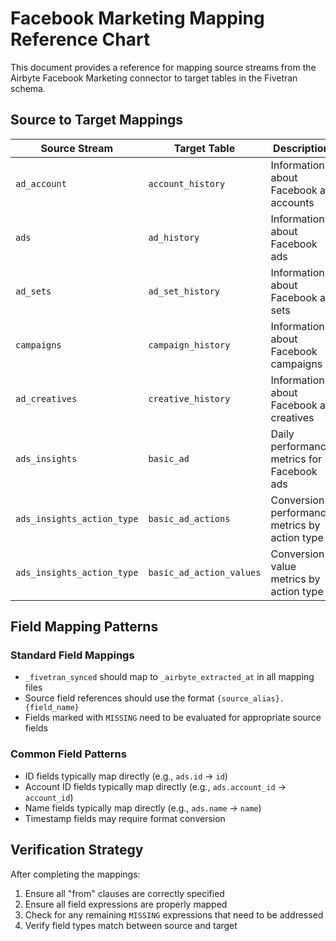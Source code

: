 # Facebook Marketing Mapping Reference Chart

This document provides a reference for mapping source streams from the Airbyte Facebook Marketing connector to target tables in the Fivetran schema.

## Source to Target Mappings

| Source Stream | Target Table | Description |
|---------------|--------------|-------------|
| `ad_account` | `account_history` | Information about Facebook ad accounts |
| `ads` | `ad_history` | Information about Facebook ads |
| `ad_sets` | `ad_set_history` | Information about Facebook ad sets |
| `campaigns` | `campaign_history` | Information about Facebook campaigns |
| `ad_creatives` | `creative_history` | Information about Facebook ad creatives |
| `ads_insights` | `basic_ad` | Daily performance metrics for Facebook ads |
| `ads_insights_action_type` | `basic_ad_actions` | Conversion performance metrics by action type |
| `ads_insights_action_type` | `basic_ad_action_values` | Conversion value metrics by action type |

## Field Mapping Patterns

### Standard Field Mappings

- `_fivetran_synced` should map to `_airbyte_extracted_at` in all mapping files
- Source field references should use the format `{source_alias}.{field_name}`
- Fields marked with `MISSING` need to be evaluated for appropriate source fields

### Common Field Patterns

- ID fields typically map directly (e.g., `ads.id` → `id`)
- Account ID fields typically map directly (e.g., `ads.account_id` → `account_id`)
- Name fields typically map directly (e.g., `ads.name` → `name`)
- Timestamp fields may require format conversion

## Verification Strategy

After completing the mappings:
1. Ensure all "from" clauses are correctly specified
2. Ensure all field expressions are properly mapped
3. Check for any remaining `MISSING` expressions that need to be addressed
4. Verify field types match between source and target
